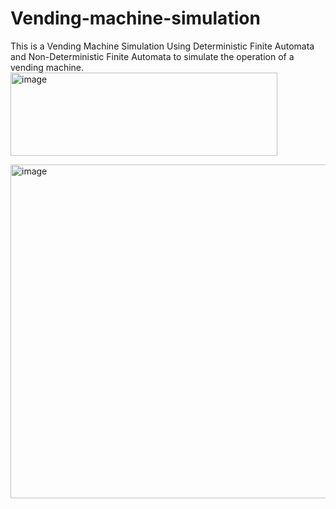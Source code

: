 ﻿# Vending-machine-simulation

This is a Vending Machine Simulation Using Deterministic Finite Automata and Non-Deterministic Finite Automata to simulate the operation of a vending machine.
<img width="427" height="133" alt="image" src="https://github.com/user-attachments/assets/1fcfd43d-d383-499b-826f-ae89b1813399" />

<img width="538" height="534" alt="image" src="https://github.com/user-attachments/assets/16709506-3363-49bc-ad24-bf73d27c6984" />
